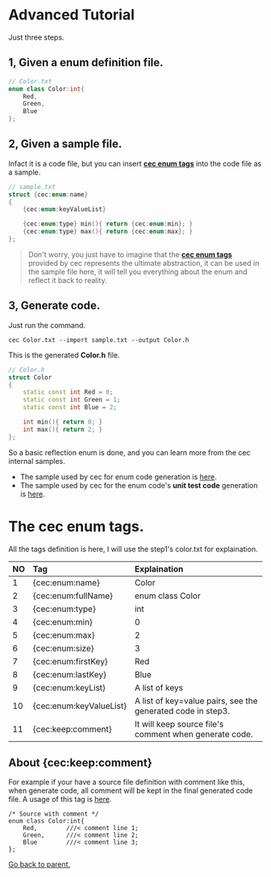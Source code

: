 
# Advanced Tutorial 
Just three steps.  

## 1, Given a enum definition file.  
```C++
// Color.txt
enum class Color:int{
    Red,
    Green,
    Blue
};
```

## 2, Given a sample file.  
Infact it is a code file, but you can insert [**cec enum tags**](#TheTagTable) into the code file as a sample.
```C++
// sample.txt
struct {cec:enum:name}
{
    {cec:enum:keyValueList}

    {cec:enum:type} min(){ return {cec:enum:min}; }
    {cec:enum:type} max(){ return {cec:enum:max}; }
};
```
> Don't worry, you just have to imagine that the [**cec enum tags**](#TheTagTable) provided by cec represents the ultimate abstraction, it can be used in the sample file here, it will tell you everything about the enum and reflect it back to reality.  

## 3, Generate code.
Just run the command.
```
cec Color.txt --import sample.txt --output Color.h
```
This is the generated **Color.h** file.   
```C++
// Color.h
struct Color
{
    static const int Red = 0;
    static const int Green = 1;
    static const int Blue = 2;

    int min(){ return 0; }
    int max(){ return 2; }
};
```
So a basic reflection enum is done, and you can learn more from the cec internal samples.  
- The sample used by cec for enum code generation is [here](../sample/CodeSample.txt).  
- The sample used by cec for the enum code's **unit test code** generation is [here](../sample/CodeUnitTestSample.txt).  

# <a id="TheTagTable">The cec enum tags.</a>
All the tags definition is here, I will use the step1's color.txt for explaination.

| NO |      Tag              | Explaination                     |
|:---|:----------------------|:---------------------------------|
| 1  |{cec:enum:name}        | Color |
| 2  |{cec:enum:fullName}    | enum class Color |
| 3  |{cec:enum:type}        | int |
| 4  |{cec:enum:min}         | 0 |
| 5  |{cec:enum:max}         | 2 |
| 6  |{cec:enum:size}        | 3 |
| 7  |{cec:enum:firstKey}    | Red |
| 8  |{cec:enum:lastKey}     | Blue |
| 9  |{cec:enum:keyList}     | A list of keys |
| 10 |{cec:enum:keyValueList}| A list of key=value pairs, see the generated code in step3. |
| 11 |{cec:keep:comment}     | It will keep source file's comment when generate code. |

## About {cec:keep:comment}
For example if your have a source file definition with comment like this, when generate code, all comment will be kept in the final generated code file. A usage of this tag is [here](../sample/CodeSample.txt).  
```
/* Source with comment */
enum class Color:int{
    Red,        ///< comment line 1;
    Green,      ///< comment line 2;
    Blue        ///< comment line 3;
};
```

[Go back to parent.](../readme.md#get-start-here)

